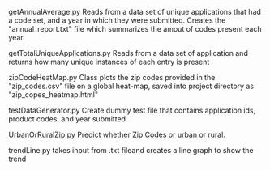getAnnualAverage.py
Reads from a data set of unique applications that had a code set, and a year in which they were submitted.
Creates the "annual_report.txt" file which summarizes the amout of codes present each year.

getTotalUniqueApplications.py
Reads from a data set of application and returns how many unique instances of each entry is present

zipCodeHeatMap.py
Class plots the zip codes provided in the "zip_codes.csv" file on a global heat-map, saved into project directory as "zip_copes_heatmap.html"

testDataGenerator.py
Create dummy test file that contains application ids, product codes, and year submitted

UrbanOrRuralZip.py
Predict whether Zip Codes or urban or rural.

trendLine.py
takes input from .txt fileand creates a line graph to show the trend


